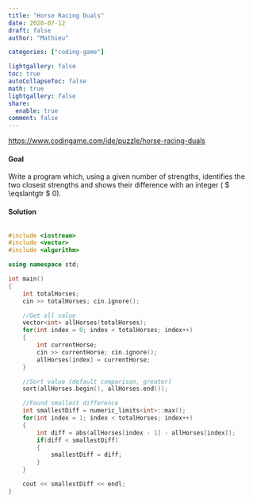 ```yaml
---
title: "Horse Racing Duals"
date: 2020-07-12
draft: false
author: "Mathieu"

categories: ["coding-game"]

lightgallery: false
toc: true
autoCollapseToc: false
math: true
lightgallery: false
share:
  enable: true
comment: false
---
```


https://www.codingame.com/ide/puzzle/horse-racing-duals

#### **Goal**
Write a program which, using a given number of strengths, identifies the two closest strengths and shows their difference with an integer ( $ \eqslantgtr $ 0).

#### **Solution**
```c++

#include <iostream>
#include <vector>
#include <algorithm>

using namespace std;

int main()
{
    int totalHorses;
    cin >> totalHorses; cin.ignore();

    //Get all value
    vector<int> allHorses(totalHorses);
    for(int index = 0; index < totalHorses; index++)
    {
        int currentHorse;
        cin >> currentHorse; cin.ignore();
        allHorses[index] = currentHorse;
    }

    //Sort value (default comparison, greater)
    sort(allHorses.begin(), allHorses.end());

    //Found smallest difference
    int smallestDiff = numeric_limits<int>::max();
    for(int index = 1; index < totalHorses; index++)
    {
        int diff = abs(allHorses[index - 1] - allHorses[index]);
        if(diff < smallestDiff)
        {
            smallestDiff = diff;
        }
    }

    cout << smallestDiff << endl;
}

```